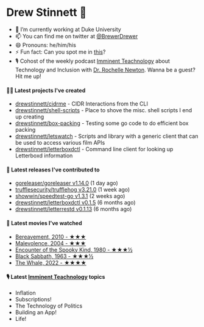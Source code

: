 
# Drew Stinnett 👋

- 🔭 I’m currently working at Duke University
- 📫 You can find me on twitter at [@BrewerDrewer](https://twitter.com/BrewerDrewer)
- 😄 Pronouns: he/him/his
- ⚡ Fun fact: Can you spot me in [this](https://www.youtube.com/watch?v=oL9WnB0qHBA)?
- 🎙 Cohost of the weekly podcast [Imminent Teachnology](https://podcast.imminentteachnology.com/) about Technology and Inclusion with [Dr. Rochelle Newton](https://www.linkedin.com/in/drrochellenewton/). Wanna be a guest? Hit me up!

#### 👨‍💻 Latest projects I've created
- [drewstinnett/cidrme](https://github.com/drewstinnett/cidrme) - CIDR Interactions from the CLI
- [drewstinnett/shell-scripts](https://github.com/drewstinnett/shell-scripts) - Place to shove the misc. shell scripts I end up creating
- [drewstinnett/box-packing](https://github.com/drewstinnett/box-packing) - Testing some go code to do efficient box packing
- [drewstinnett/letswatch](https://github.com/drewstinnett/letswatch) - Scripts and library with a generic client that can be used to access various film APIs
- [drewstinnett/letterboxdctl](https://github.com/drewstinnett/letterboxdctl) - Command line client for looking up Letterboxd information

#### 🚀 Latest releases I've contributed to
- [goreleaser/goreleaser v1.14.0](https://github.com/goreleaser/goreleaser/releases/tag/v1.14.0) (1 day ago)
- [trufflesecurity/trufflehog v3.21.0](https://github.com/trufflesecurity/trufflehog/releases/tag/v3.21.0) (1 week ago)
- [showwin/speedtest-go v1.3.1](https://github.com/showwin/speedtest-go/releases/tag/v1.3.1) (2 weeks ago)
- [drewstinnett/letterboxdctl v0.1.5](https://github.com/drewstinnett/letterboxdctl/releases/tag/v0.1.5) (6 months ago)
- [drewstinnett/letterrestd v0.1.13](https://github.com/drewstinnett/letterrestd/releases/tag/v0.1.13) (6 months ago)

#### 🍿 Latest movies I've watched
- [Bereavement, 2010 - ★★★](https://letterboxd.com/mondodrew/film/bereavement/)
- [Malevolence, 2004 - ★★★](https://letterboxd.com/mondodrew/film/malevolence/)
- [Encounter of the Spooky Kind, 1980 - ★★★½](https://letterboxd.com/mondodrew/film/encounter-of-the-spooky-kind/)
- [Black Sabbath, 1963 - ★★★½](https://letterboxd.com/mondodrew/film/black-sabbath/)
- [The Whale, 2022 - ★★★★](https://letterboxd.com/mondodrew/film/the-whale-2022/)

#### 🎙 Latest [Imminent Teachnology](https://podcast.imminentteachnology.com/) topics
- Inflation
- Subscriptions!
- The Technology of Politics
- Building an App!
- Life!
